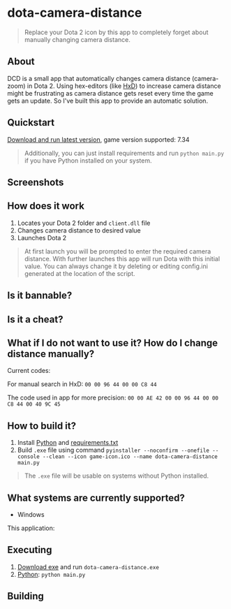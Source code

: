 # dota-camera-distance

> Replace your Dota 2 icon by this app to completely forget about manually changing camera distance.

## About

DCD is a small app that automatically changes camera distance (camera-zoom) in Dota 2. Using hex-editors (like [HxD](https://mh-nexus.de/en/hxd/)) to increase camera distance might be frustrating as camera distance gets reset every time the game gets an update. So I've built this app to provide an automatic solution.

## Quickstart

[Download and run latest version](https://github.com/searayeah/dota-camera-distance/releases/latest/download/dota-camera-distance.exe), game version supported: 7.34

> Additionally, you can just install requirements and run `python main.py` if you have Python installed on your system.

## Screenshots

## How does it work

1. Locates your Dota 2 folder and ```client.dll``` file
2. Changes camera distance to desired value
3. Launches Dota 2

> At first launch you will be prompted to enter the required camera distance. With further launches this app will run Dota with this initial value. You can always change it by deleting or editing config.ini generated at the location of the script.

## Is it bannable?

## Is it a cheat?

## What if I do not want to use it? How do I change distance manually?

Current codes:

For manual search in HxD: ```00 00 96 44 00 00 C8 44```

The code used in app for more precision: ```00 00 AE 42 00 00 96 44 00 00 C8 44 00 40 9C 45```

## How to build it?

1. Install [Python](https://www.python.org/downloads/) and [requirements.txt](https://stackoverflow.com/a/15593865)
2. Build ```.exe``` file using command ```pyinstaller --noconfirm --onefile --console --clean --icon game-icon.ico --name dota-camera-distance main.py```

> The ```.exe``` file will be usable on systems without Python installed.

## What systems are currently supported?

- Windows

This application:



## Executing

1. [Download exe](https://github.com/searayeah/dota-camera-distance/releases/latest/download/dota-camera-distance.exe) and run  ```dota-camera-distance.exe```
2. [Python](https://www.python.org/): ```python main.py```

## Building

